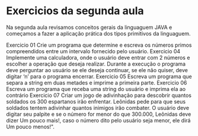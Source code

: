 # Exercicios da segunda aula

Na segunda aula revisamos conceitos gerais da linguaguem JAVA e começamos a fazer a aplicação prática dos tipos primitivos da linguaguem.

Exercicio 01
Crie um programa que determine e escreva os números primos compreendidos entre um intervalo fornecido pelo usuário.
Exercicio 04
Implemente uma calculadora, onde o usuário deve entrar com 2 números e escolher a operação que deseja realizar. Durante a execução o programa deve perguntar ao usuário se ele deseja continuar, se ele não quiser, deve digitar ‘n’ para o programa encerrar.
Exercicio 05
Escreva um programa que separa a string em duas metades e imprime a primeira parte.
Exercicio 06
Escreva um programa que receba uma string do usuário e imprima ela ao contrário
Exercicio 07
Criar um jogo de adivinhação para descobrir quantos soldados os 300 espartanos irão enfrentar. Leônidas pede para que seus soldados tentem adivinhar quantos inimigos irão combater. O usuário deve digitar seu palpite e se o número for menor do que 300.000, Leônidas deve dizer Um pouco mais!, caso o número dito pelo usuário seja menor, ele dirá Um pouco menos!".


